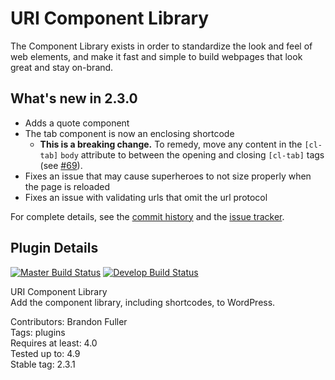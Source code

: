 # URI Component Library

The Component Library exists in order to standardize the look and feel of web elements, and make it fast and simple to build webpages that look great and stay on-brand.

## What's new in 2.3.0

* Adds a quote component
* The tab component is now an enclosing shortcode
  - **This is a breaking change.**  To remedy, move any content in the `[cl-tab]` `body` attribute to between the opening and closing `[cl-tab]` tags (see [#69](https://github.com/uriweb/uri-component-library/pull/69)).
* Fixes an issue that may cause superheroes to not size properly when the page is reloaded
* Fixes an issue with validating urls that omit the url protocol

For complete details, see the [commit history](https://github.com/uriweb/uri-component-library/pull/70/commits) and the [issue tracker](https://github.com/uriweb/uri-component-library/issues). 

## Plugin Details

[![Master Build Status](https://travis-ci.org/uriweb/uri-component-library.svg?branch=master "Master build status")](https://travis-ci.org/uriweb/uri-component-library)
[![Develop Build Status](https://travis-ci.org/uriweb/uri-component-library.svg?branch=develop "Develop build status")](https://travis-ci.org/uriweb/uri-component-library)

URI Component Library  
Add the component library, including shortcodes, to WordPress.  

Contributors: Brandon Fuller  
Tags: plugins  
Requires at least: 4.0  
Tested up to: 4.9  
Stable tag: 2.3.1  